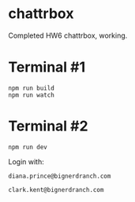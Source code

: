 # chattrbox

Completed HW6 chattrbox, working.

# Terminal #1
	npm run build
	npm run watch
	
# Terminal #2
	npm run dev

Login with:

	diana.prince@bignerdranch.com

	clark.kent@bignerdranch.com

